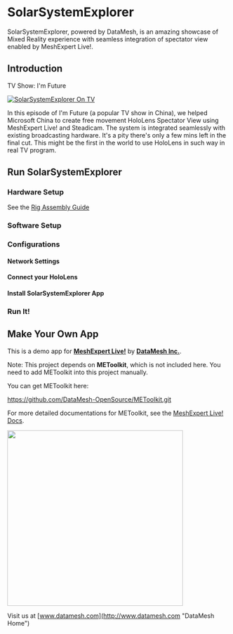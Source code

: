 # SolarSystemExplorer



SolarSystemExplorer, powered by DataMesh, is an amazing showcase of Mixed Reality experience with seamless integration of spectator view enabled by MeshExpert Live!.



## Introduction

TV Show: I'm Future

[![SolarSystemExplorer On TV](https://user-images.githubusercontent.com/27760601/31425999-26923428-ae94-11e7-9175-55d408a350cd.png)](https://www.youtube.com/watch?v=XJ16zSiWeKU "SolarSystemExplorer On TV Show")

In this episode of I'm Future (a popular TV show in China), we helped Microsoft China to create free movement HoloLens Spectator View using MeshExpert Live! and Steadicam. The system is integrated seamlessly with existing broadcasting hardware. It's a pity there's only a few mins left in the final cut. This might be the first in the world to use HoloLens in such way in real TV program.



## Run SolarSystemExplorer 

### Hardware Setup

See the [Rig Assembly Guide](Docs/rig-assembly.md)

### Software Setup



### Configurations

#### Network Settings

#### Connect your HoloLens

#### Install SolarSystemExplorer App



### Run It!



## Make Your Own App



This is a demo app for [**MeshExpert Live!**](https://www.datamesh.com/solution/meshexpert-live "Product Page") by [**DataMesh Inc.**](https://www.datamesh.com "DataMesh Home").

Note: This project depends on **METoolkit**, which is not included here. You need to add METoolkit into this project manually.

You can get METoolkit here:

https://github.com/DataMesh-OpenSource/METoolkit.git

For more detailed documentations for METoolkit, see the [MeshExpert Live! Docs](http://docs.datamesh.com/projects/me-live/ "MeshExpert Live! Documentations").





<img src="https://user-images.githubusercontent.com/27760601/31425588-7eaa51c4-ae92-11e7-82c5-e352b9767328.png" width="400">

   Visit us at [www.datamesh.com](http://www.datamesh.com "DataMesh Home")